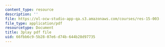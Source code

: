 ```yaml
---
content_type: resource
description: ''
file: https://ol-ocw-studio-app-qa.s3.amazonaws.com/courses/res-15-003-shaping-the-future-of-work-15-662x-spring-2016/66fbb6c95b2807e6d74b644b28d97735_DE9TnscEmtw.pdf
file_type: application/pdf
resourcetype: Document
title: 3play pdf file
uid: 66fbb6c9-5b28-07e6-d74b-644b28d97735
---
```

